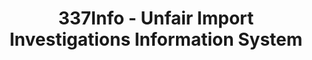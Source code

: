 ---
bigquery: https://console.cloud.google.com/bigquery?p=patents-public-data&d=usitc_investigations&page=dataset&project=sheets-management-319211
citation: US International Trade Commission 337Info Unfair Import Investigations Information
  System
contributors: US International Trade Comission
cost: None
description: US International Trade Commission 337Info Unfair Import Investigations
  Information System contains data on investigations done under Section 337. Section
  337 declares the infringement of certain statutory intellectual property rights
  and other forms of unfair competition in import trade to be unlawful practices.
  Most Section 337 investigations involve allegations of patent or registered trademark
  infringement.
documentation: FAQ and tutorial available on the site
last_edit: Mon, 04 Apr 2022 19:10:40 GMT
location: https://pubapps2.usitc.gov/337external/
maintained_by: US International Trade Comission
schema_fields: '[''startDateMarkmanHearing'', ''teoIdIssueDate'', ''ouiiAttorney'',
  ''htsNumbers'', ''lastUpdated'', ''dateOfPublicationFrNotice'', ''investigationTermDate'',
  ''id'', ''teoProceedingInvolved'', ''invUnfairAct'', ''teoReliefGranted'', ''issueDateOtherNonFinal'',
  ''finalIdOnViolationDue'', ''trademarkNumbers'', ''dateComplaintFiled'', ''respondent'',
  ''targetDate'', ''currentStatus'', ''endDateMarkmanHearing'', ''actualStartDateEvidHear'',
  ''investigationType'', ''title'', ''currentActiveALJ'', ''ouiiParticipation'', ''copyrightNumbers'',
  ''finalIdOnViolationIssue'', ''dateCreated'', ''reportingRequirements'', ''cafcAppeals'',
  ''finalDetViolation'', ''aljAssigned'', ''publication_number'', ''actualEndDateEvidHear'',
  ''investigationNo'', ''docketNo'', ''internalRemand'', ''complainant'', ''patentNumber'',
  ''finalDetNoViolation'', ''gcAttorney'', ''markmanHearing'', ''scheduledEndDateEvidHear'',
  ''teoIdDueDate'', ''scheduledStartDateEvidHear'', ''patentNumbers'']'
shortname: unfair_import_investigations
tags:
- import
- legal
- trade
timeframe: 2008-2021 (prior to 2008 downloadable as a JSON file)
title: 337Info - Unfair Import Investigations Information System
uuid: 2721f5ec-e599-4890-9265-9706719fc71e
---
